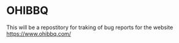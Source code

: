 # OHIBBQ
This will be a repostitory for traking of bug reports for the website https://www.ohibbq.com/

